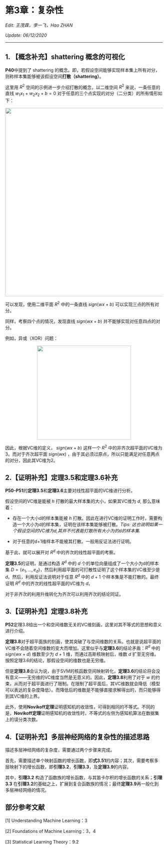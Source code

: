 # 第3章：复杂性

*Edit: 王茂霖，李一飞，Hao ZHAN*

*Update: 06/12/2020*

---

## 1. 【概念补充】shattering 概念的可视化

**P40**中提到了 shattering 的概念。即，若假设空间能够实现样本集上所有对分，则称样本集能够被该假设空间**打散（shattering）**。

这里用 $R^2$ 空间的示例进一步介绍打散的概念，以二维空间 $R^2$ 来说，一条任意的直线 $w_1x_1+w_2x_2+b=0$ 对于任意的三个点实现的对分（二分类）的所有情形如下：

<center><img src="http://haozhan93.gitee.io/image-host/mlt/docs/chapter3/img/shattering.png" width= "600"/></center>



可以发现，使用二维平面 $R^2$ 中的一条直线 $sign(wx+b)$ 可以实现三点的所有对分。

同样，考察四个点的情况，发现直线 $sign(wx+b)$ 并不能够实现对任意四点的对分。

例如，异或（XOR）问题：

<center><img src="http://haozhan93.gitee.io/image-host/mlt/docs/chapter3/img/xor.png" width= "300"/></center>



因此，根据VC维的定义， $sign(wx+b)$ 这样一个 $R^2$ 中的非齐次超平面的VC维为3。而对于齐次超平面 $sign(wx)$ ，由于其必须过原点，所以只能满足对任意两点的对分，因此其VC维为2。



## 2.【证明补充】定理3.5和定理3.6补充

**P50-P51**的**定理3.5**和**定理3.6**主要对线性超平面的VC维进行分析。

假设空间的VC维是能被 $h$ 打散的最大样本集的大小，如果其VC维为 $d$, 那么意味着：

- 存在一个大小d的样本集能被 $h$ 打散。因此在进行VC维的证明工作时，需要构造一个大小为d的样本集，证明在该样本集能够被打散。*Tips: 这也说明如果一个假设空间的VC维为d,其并不代表能打散所有大小为的d的样本集.*

- 对于任意的d+1维样本不能被其打散。一般用反证法进行证明。

基于此，就可以展开对 $R^d$ 中的齐次的线性超平面的考察。

**定理3.5**的证明，是通过构造 $R^d$ 中的 $d$ 个的单位向量组成了一个大小为d的样本集 $D=\{e_1,...,e_d\}$，然后利用超平面的可打散性证明了这个样本集的VC维至少是 $d$。然后，利用反证法说明对于任意 $R^d$ 中的 $d+1$ 个样本集是不能打散的。最终证明 $R^d$ 中的齐次的线性超平面的VC维为 $d$。

对于非齐次的利用升维转化为齐次可以利用齐次的结论同证。



## 3.【证明补充】定理3.8补充

**P52**定理3.8给出一个和空间维数无关的VC维刻画，这里对其不等式的思想和意义进行介绍。

**定理3.8**对于超平面族的刻画，使其突破了与空间维数的关系。也就是说超平面的VC维不会随着空间维数的变大而增加。这里似乎与**定理3.6**的结论矛盾：$R^d$ 中的 $sign(wx+d)$ 维数至少为 $d+1$ 维，而通过高斯核映射后，维数 $d$ 扩至无穷维。按照定理3.6的结论，那假设空间的维数也是无穷维。

但是**定理3.8**会认为说，由于SVM的核函数空间映射转化，**定理3.6**的结论将会没有意义——无穷维的VC维度当然是无意义的。因此，**定理3.8**利用了对于 $w$ 的约束，从而对于超平面进行了限制。在限制了超平面后，其VC维数就会降低（模型可以表达的复杂度降低）。而降低后的维数是不能够直接求解得出的，而只能够得到其VC维的上界。

此外，使用**Novikoff定理**证明感知机的收敛性，可得到相同的不等式。不同的是，**Novikoff定理**证明感知机的收敛性时，不等式的左侧为感知机算法在数据集上的误分类次数。



## 4.【证明补充】多层神经网络的复杂性的描述思路

描述多层神经网络的复杂度，需要通过两个步骤来完成。

首先，需要描述单个映射函数的增长函数，即**式3.51**的内容；其次，需要考察多层映射下的增长函数，即**引理3.2**，**引理3.3**，及**定理3.9**的内容。

其中，**引理3.2** 构造了函数族的增长函数，与其笛卡尔积的增长函数的关系；**引理3.3** 在**引理3.2**的基础之上，扩展到复合函数族的情况；最终**定理3.9**再一般化到多层神经网络的情况。



## 部分参考文献

[1] Understanding Machine Learning：3

[2] Foundations of Machine Learning：3，4

[3] Statistical Learning Theory：9.2